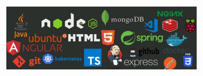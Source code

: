 ![Banner](https://github.com/GouthamShiv/gouthamshiv/blob/master/IMG_0868.jpg "Banner")
<!--![profile](https://github.com/GouthamShiv/gouthamshiv/blob/master/profile.png "Profile")-->
